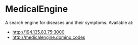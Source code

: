 # MedicalEngine
A search engine for diseases and their symptoms. Available at: 
- http://194.135.83.75:3000
- http://medicalengine.domino.codes
